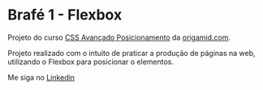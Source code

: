﻿# Brafé 1 - Flexbox

Projeto do curso <a href="https://www.origamid.com/curso/css-avancado-posicionamento/">CSS Avançado Posicionamento</a> da <a href="https://www.origamid.com/">origamid.com</a>.

Projeto realizado com o intuito de praticar a produção de páginas na web, utilizando o Flexbox para posicionar o elementos.

Me siga no <a href="https://www.linkedin.com/in/jose-de-souza/">Linkedin</a>